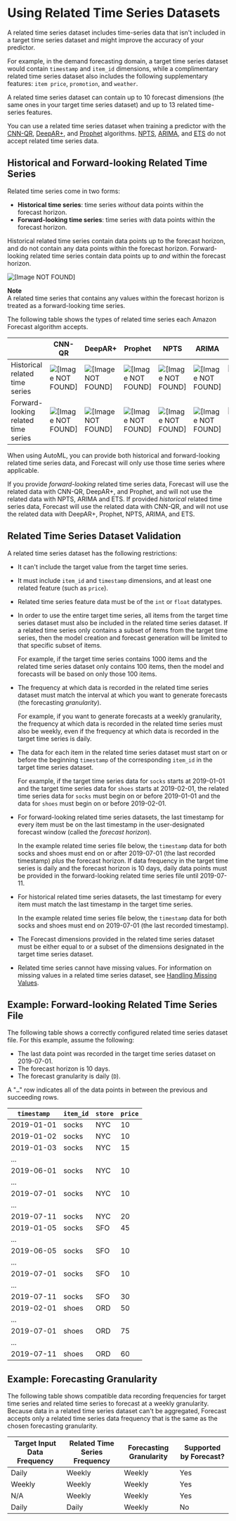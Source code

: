 # Using Related Time Series Datasets<a name="related-time-series-datasets"></a>

A related time series dataset includes time\-series data that isn't included in a target time series dataset and might improve the accuracy of your predictor\.

For example, in the demand forecasting domain, a target time series dataset would contain `timestamp` and `item_id` dimensions, while a complimentary related time series dataset also includes the following supplementary features: `item price`, `promotion`, and `weather`\.

A related time series dataset can contain up to 10 forecast dimensions \(the same ones in your target time series dataset\) and up to 13 related time\-series features\.

You can use a related time series dataset when training a predictor with the [CNN\-QR](aws-forecast-algo-cnnqr.md), [DeepAR\+](aws-forecast-recipe-deeparplus.md), and [Prophet](aws-forecast-recipe-prophet.md) algorithms\. [NPTS](aws-forecast-recipe-npts.md), [ARIMA](aws-forecast-recipe-arima.md), and [ETS](aws-forecast-recipe-ets.md) do not accept related time series data\.

## Historical and Forward\-looking Related Time Series<a name="related-time-series-historical-futurelooking"></a>

 Related time series come in two forms: 
+  **Historical time series**: time series *without* data points within the forecast horizon\. 
+  **Forward\-looking time series**: time series *with* data points within the forecast horizon\. 

Historical related time series contain data points up to the forecast horizon, and do not contain any data points within the forecast horizon\. Forward\-looking related time series contain data points up to *and* within the forecast horizon\. 

![\[Image NOT FOUND\]](http://docs.aws.amazon.com/forecast/latest/dg/images/short-long-rts.png)

**Note**  
 A related time series that contains any values within the forecast horizon is treated as a forward\-looking time series\. 

 The following table shows the types of related time series each Amazon Forecast algorithm accepts\. 


|  | CNN\-QR | DeepAR\+ | Prophet | NPTS | ARIMA | ETS | 
| --- | --- | --- | --- | --- | --- | --- | 
|  Historical related time series  | ![\[Image NOT FOUND\]](http://docs.aws.amazon.com/forecast/latest/dg/images/icon-yes.png)  | ![\[Image NOT FOUND\]](http://docs.aws.amazon.com/forecast/latest/dg/images/icon-no.png)  | ![\[Image NOT FOUND\]](http://docs.aws.amazon.com/forecast/latest/dg/images/icon-no.png)  | ![\[Image NOT FOUND\]](http://docs.aws.amazon.com/forecast/latest/dg/images/icon-no.png)  | ![\[Image NOT FOUND\]](http://docs.aws.amazon.com/forecast/latest/dg/images/icon-no.png)  | ![\[Image NOT FOUND\]](http://docs.aws.amazon.com/forecast/latest/dg/images/icon-no.png)  | 
|  Forward\-looking related time series  | ![\[Image NOT FOUND\]](http://docs.aws.amazon.com/forecast/latest/dg/images/icon-yes.png)  | ![\[Image NOT FOUND\]](http://docs.aws.amazon.com/forecast/latest/dg/images/icon-yes.png)  | ![\[Image NOT FOUND\]](http://docs.aws.amazon.com/forecast/latest/dg/images/icon-yes.png)  | ![\[Image NOT FOUND\]](http://docs.aws.amazon.com/forecast/latest/dg/images/icon-no.png)  | ![\[Image NOT FOUND\]](http://docs.aws.amazon.com/forecast/latest/dg/images/icon-no.png)  | ![\[Image NOT FOUND\]](http://docs.aws.amazon.com/forecast/latest/dg/images/icon-no.png)  | 

 When using AutoML, you can provide both historical and forward\-looking related time series data, and Forecast will only use those time series where applicable\. 

 If you provide *forward\-looking* related time series data, Forecast will use the related data with CNN\-QR, DeepAR\+, and Prophet, and will not use the related data with NPTS, ARIMA and ETS\. If provided *historical* related time series data, Forecast will use the related data with CNN\-QR, and will not use the related data with DeepAR\+, Prophet, NPTS, ARIMA, and ETS\. 

## Related Time Series Dataset Validation<a name="related-time-series-dataset-validation"></a>

A related time series dataset has the following restrictions:
+ It can't include the target value from the target time series\.
+ It must include `item_id` and `timestamp` dimensions, and at least one related feature \(such as `price`\)\.
+ Related time series feature data must be of the `int` or `float` datatypes\.
+ In order to use the entire target time series, all items from the target time series dataset must also be included in the related time series dataset\. If a related time series only contains a subset of items from the target time series, then the model creation and forecast generation will be limited to that specific subset of items\.

   For example, if the target time series contains 1000 items and the related time series dataset only contains 100 items, then the model and forecasts will be based on only those 100 items\. 
+ The frequency at which data is recorded in the related time series dataset must match the interval at which you want to generate forecasts \(the forecasting *granularity*\)\.

  For example, if you want to generate forecasts at a weekly granularity, the frequency at which data is recorded in the related time series must also be weekly, even if the frequency at which data is recorded in the target time series is daily\.
+ The data for each item in the related time series dataset must start on or before the beginning `timestamp` of the corresponding `item_id` in the target time series dataset\.

  For example, if the target time series data for `socks` starts at 2019\-01\-01 and the target time series data for `shoes` starts at 2019\-02\-01, the related time series data for `socks` must begin on or before 2019\-01\-01 and the data for `shoes` must begin on or before 2019\-02\-01\.
+ For forward\-looking related time series datasets, the last timestamp for every item must be on the last timestamp in the user\-designated forecast window \(called the *forecast horizon*\)\.

  In the example related time series file below, the `timestamp` data for both socks and shoes must end on or after 2019\-07\-01 \(the last recorded timestamp\) *plus* the forecast horizon\. If data frequency in the target time series is daily and the forecast horizon is 10 days, daily data points must be provided in the forward\-looking related time series file until 2019\-07\-11\.
+ For historical related time series datasets, the last timestamp for every item must match the last timestamp in the target time series\.

  In the example related time series file below, the `timestamp` data for both socks and shoes must end on 2019\-07\-01 \(the last recorded timestamp\)\.
+ The Forecast dimensions provided in the related time series dataset must be either equal to or a subset of the dimensions designated in the target time series dataset\.
+  Related time series cannot have missing values\. For information on missing values in a related time series dataset, see [Handling Missing Values](howitworks-missing-values.md)\. 

## Example: Forward\-looking Related Time Series File<a name="related-time-series-example"></a>

The following table shows a correctly configured related time series dataset file\. For this example, assume the following:
+ The last data point was recorded in the target time series dataset on 2019\-07\-01\.
+  The forecast horizon is 10 days\. 
+ The forecast granularity is daily \(`D`\)\. 

A "`…`" row indicates all of the data points in between the previous and succeeding rows\.


| `timestamp` | `item_id` | `store` | `price` | 
| --- | --- | --- | --- | 
| 2019\-01\-01 | socks | NYC | 10 | 
| 2019\-01\-02 | socks | NYC | 10 | 
| 2019\-01\-03 | socks | NYC | 15 | 
| \.\.\. | 
| 2019\-06\-01 | socks | NYC | 10 | 
| \.\.\. | 
| 2019\-07\-01 | socks | NYC | 10 | 
| \.\.\. | 
| 2019\-07\-11 | socks | NYC | 20 | 
| 2019\-01\-05 | socks | SFO | 45 | 
| \.\.\. | 
| 2019\-06\-05 | socks | SFO | 10 | 
| \.\.\. | 
| 2019\-07\-01 | socks | SFO | 10 | 
| \.\.\. | 
| 2019\-07\-11 | socks | SFO | 30 | 
| 2019\-02\-01 | shoes | ORD | 50 | 
| \.\.\. | 
| 2019\-07\-01 | shoes | ORD | 75 | 
| \.\.\. | 
| 2019\-07\-11 | shoes | ORD | 60 | 

## Example: Forecasting Granularity<a name="related-time-series-granularity"></a>

The following table shows compatible data recording frequencies for target time series and related time series to forecast at a weekly granularity\. Because data in a related time series dataset can't be aggregated, Forecast accepts only a related time series data frequency that is the same as the chosen forecasting granularity\.


| Target Input Data Frequency | Related Time Series Frequency | Forecasting Granularity | Supported by Forecast? | 
| --- | --- | --- | --- | 
| Daily | Weekly | Weekly | Yes | 
| Weekly | Weekly | Weekly | Yes | 
| N/A | Weekly | Weekly | Yes | 
| Daily | Daily | Weekly | No | 